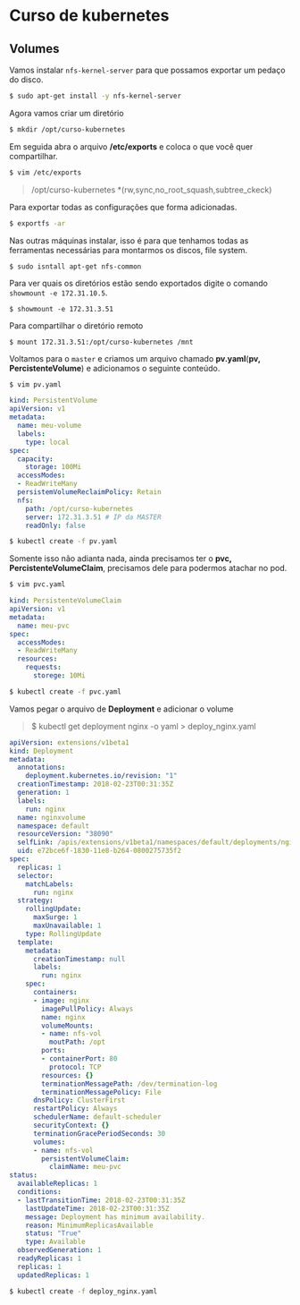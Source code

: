 # Curso de kubernetes

## Volumes

Vamos instalar `nfs-kernel-server` para que possamos exportar um pedaço do disco.

```sh
$ sudo apt-get install -y nfs-kernel-server
```

Agora vamos criar um diretório

```sh 
$ mkdir /opt/curso-kubernetes
```

Em seguida abra o arquivo **/etc/exports** e coloca o que você quer compartilhar.

```sh 
$ vim /etc/exports
```

> /opt/curso-kubernetes *(rw,sync,no_root_squash,subtree_ckeck)

Para exportar todas as configurações que forma adicionadas.

```sh
$ exportfs -ar
```

Nas outras máquinas instalar, isso é para que tenhamos todas as ferramentas necessárias para montarmos os discos, file system.

```
$ sudo isntall apt-get nfs-common 
```

Para ver quais os diretórios estão sendo exportados digite o comando `showmount -e 172.31.10.5`.

```
$ showmount -e 172.31.3.51
```

Para compartilhar o diretório remoto

```
$ mount 172.31.3.51:/opt/curso-kubernetes /mnt
```

Voltamos para o `master` e criamos um arquivo chamado **pv.yaml**(**pv, PercistenteVolume**) e adicionamos o seguinte conteúdo.

```sh
$ vim pv.yaml
```

```yaml
kind: PersistentVolume
apiVersion: v1
metadata:
  name: meu-volume
  labels:
    type: local
spec:
  capacity:
    storage: 100Mi
  accessModes:
  - ReadWriteMany
  persistemVolumeReclaimPolicy: Retain
  nfs:
    path: /opt/curso-kubernetes
    server: 172.31.3.51 # IP da MASTER
    readOnly: false
```

```sh
$ kubectl create -f pv.yaml
```

Somente isso não adianta nada, ainda precisamos ter o **pvc, PercistenteVolumeClaim**, precisamos dele para podermos atachar no pod.

 ```sh
 $ vim pvc.yaml
 ```


```yaml
kind: PersistenteVolumeClaim
apiVersion: v1
metadata:
  name: meu-pvc
spec:
  accessModes:
  - ReadWriteMany
  resources:
    requests:
      storege: 10Mi
```

```sh
$ kubectl create -f pvc.yaml
```

Vamos pegar o arquivo de **Deployment** e adicionar o volume

> $ kubectl get deployment nginx -o yaml > deploy_nginx.yaml


```yaml
apiVersion: extensions/v1beta1
kind: Deployment
metadata:
  annotations:
    deployment.kubernetes.io/revision: "1"
  creationTimestamp: 2018-02-23T00:31:35Z
  generation: 1
  labels:
    run: nginx
  name: nginxvolume
  namespace: default
  resourceVersion: "38090"
  selfLink: /apis/extensions/v1beta1/namespaces/default/deployments/nginxvolume
  uid: e72bce6f-1830-11e8-b264-0800275735f2
spec:
  replicas: 1
  selector:
    matchLabels:
      run: nginx
  strategy:
    rollingUpdate:
      maxSurge: 1
      maxUnavailable: 1
    type: RollingUpdate
  template:
    metadata:
      creationTimestamp: null
      labels:
        run: nginx
    spec:
      containers:
      - image: nginx
        imagePullPolicy: Always
        name: nginx
        volumeMounts:
        - name: nfs-vol
          moutPath: /opt
        ports:
        - containerPort: 80
          protocol: TCP
        resources: {}
        terminationMessagePath: /dev/termination-log
        terminationMessagePolicy: File
      dnsPolicy: ClusterFirst
      restartPolicy: Always
      schedulerName: default-scheduler
      securityContext: {}
      terminationGracePeriodSeconds: 30
      volumes:
      - name: nfs-vol
        persistentVolumeClaim:
          claimName: meu-pvc
status:
  availableReplicas: 1
  conditions:
  - lastTransitionTime: 2018-02-23T00:31:35Z
    lastUpdateTime: 2018-02-23T00:31:35Z
    message: Deployment has minimum availability.
    reason: MinimumReplicasAvailable
    status: "True"
    type: Available
  observedGeneration: 1
  readyReplicas: 1
  replicas: 1
  updatedReplicas: 1

```

```sh
$ kubectl create -f deploy_nginx.yaml
```
